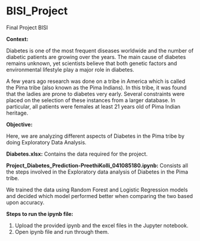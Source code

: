 # BISI_Project
Final Project BISI

**Context:**

  Diabetes is one of the most frequent diseases worldwide and the number of diabetic patients are growing over the years. The main cause of diabetes remains unknown, yet scientists believe that both genetic factors and environmental lifestyle play a major role in diabetes.

  A few years ago research was done on a tribe in America which is called the Pima tribe (also known as the Pima Indians). In this tribe, it was found that the ladies are prone to diabetes very early. Several constraints were placed on the selection of these instances from a larger database. In particular, all patients were females at least 21 years old of Pima Indian heritage.

**Objective:**

  Here, we are analyzing different aspects of Diabetes in the Pima tribe by doing Exploratory Data Analysis.

**Diabetes.xlsx:** Contains the data required for the project.

**Project_Diabetes_Prediction-PreethiKolli_041085180.ipynb:** Consists all the steps involved in the Exploratory data analysis of Diabetes in the Pima tribe.

We trained the data using Random Forest and Logistic Regression models and decided which model performed better when comparing the two based upon accuracy.

**Steps to run the ipynb file:**
1. Upload the provided ipynb and the excel files in the Jupyter notebook.
2. Open ipynb file and run through them.

